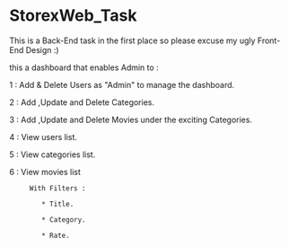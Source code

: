 # StorexWeb_Task

This is a Back-End task in the first place so please excuse my ugly Front-End Design :)

this a dashboard that enables Admin to :

  1 : Add & Delete Users as "Admin" to manage the dashboard.

  2 : Add ,Update and Delete Categories.
  
  3 : Add ,Update and Delete Movies under the exciting Categories.
  
  4 : View users list.
  
  5 : View categories list.
  
  6 : View movies list 
  
         With Filters :
          
            * Title.
            
            * Category.
            
            * Rate.
